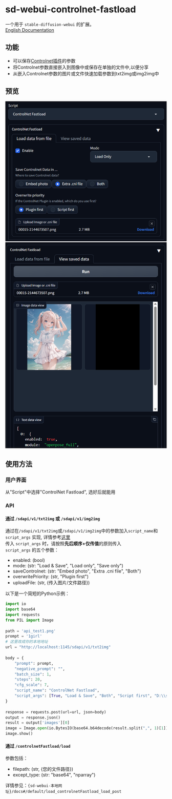 # sd-webui-controlnet-fastload
一个用于 `stable-diffusion-webui` 的扩展。    
[English Documentation](README.md)
## 功能
- 可以保存[Controlnet插件](https://github.com/Mikubill/sd-webui-controlnet)的参数
- 将Controlnet参数直接嵌入到图像中或保存在单独的文件中,以便分享
- 从嵌入Controlnet参数的图片或文件快速加载参数到txt2img或img2img中

## 预览
![preview_1.png](preview_1.png)
![preview_2.png](preview_2.png)

## 使用方法
### 用户界面
从"Script"中选择"ControlNet Fastload", 选好后就能用

### API

#### 通过 `/sdapi/v1/txt2img` 或 `/sdapi/v1/img2img`    
通过在`/sdapi/v1/txt2img`或`/sdapi/v1/img2img`中的参数加入`script_name`和`script_args` 实现, 详情参考[这里](https://github.com/mix1009/sdwebuiapi/commit/fe269dc2d4f8a98e96c63c8a7d3b5f039625bc18)    
传入 `script_args` 时，请按照**先后顺序+仅传值**的原则传入    
`script_args` 的五个参数：
- enabled: (bool)
- mode: (str: "Load & Save", "Load only", "Save only")
- saveControlnet: (str: "Embed photo", "Extra .cni file", "Both")
- overwritePriority: (str, "Plugin first")
- uploadFile: (str, {传入图片/文件路径})

以下是一个简短的Python示例：
```python
import io
import base64
import requests
from PIL import Image

path = 'api_test1.png'
prompt = '1girl'
# 这里改成你的本地地址
url = "http://localhost:1145/sdapi/v1/txt2img" 

body = {
    "prompt": prompt,
    "negative_prompt": "",
    "batch_size": 1,
    "steps": 20,
    "cfg_scale": 7,
    "script_name": "ControlNet Fastload",
    "script_args": [True, "Load & Save", "Both", "Script first", "D:\\stable-diffusion-webui\\outputs\\txt2img-images\\2023-08-07\\00007-285657811.cni"]
}

response = requests.post(url=url, json=body)
output = response.json()
result = output['images'][0]
image = Image.open(io.BytesIO(base64.b64decode(result.split(",", 1)[1])))
image.show()
```
#### 通过 `/controlnetFastload/load`

参数包括：
- filepath: (str, {您的文件路径})   
- except_type: (str: "base64", "nparray")   

详情参见：`{sd-webui-本地网址}/docs#/default/load_controlnetFastload_load_post`